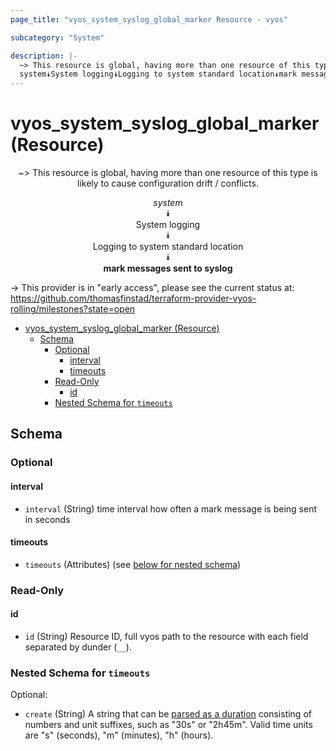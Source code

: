 ```yaml
---
page_title: "vyos_system_syslog_global_marker Resource - vyos"

subcategory: "System"

description: |-
  ~> This resource is global, having more than one resource of this type is likely to cause configuration drift / conflicts.
  system⯯System logging⯯Logging to system standard location⯯mark messages sent to syslog
---
```


# vyos_system_syslog_global_marker (Resource)
<center>

~> This resource is global, having more than one resource of this type is likely to cause configuration drift / conflicts.

*system*  
⯯  
System logging  
⯯  
Logging to system standard location  
⯯  
**mark messages sent to syslog**


</center>

-> This provider is in "early access", please see the current status at: https://github.com/thomasfinstad/terraform-provider-vyos-rolling/milestones?state=open

<!--TOC-->

- [vyos_system_syslog_global_marker (Resource)](#vyos_system_syslog_global_marker-resource)
  - [Schema](#schema)
    - [Optional](#optional)
      - [interval](#interval)
      - [timeouts](#timeouts)
    - [Read-Only](#read-only)
      - [id](#id)
    - [Nested Schema for `timeouts`](#nested-schema-for-timeouts)

<!--TOC-->

<!-- schema generated by tfplugindocs -->
## Schema

### Optional

#### interval
- `interval` (String) time interval how often a mark message is being sent in seconds
#### timeouts
- `timeouts` (Attributes) (see [below for nested schema](#nestedatt--timeouts))

### Read-Only

#### id
- `id` (String) Resource ID, full vyos path to the resource with each field separated by dunder (`__`).

<a id="nestedatt--timeouts"></a>
### Nested Schema for `timeouts`

Optional:

- `create` (String) A string that can be [parsed as a duration](https://pkg.go.dev/time#ParseDuration) consisting of numbers and unit suffixes, such as &#34;30s&#34; or &#34;2h45m&#34;. Valid time units are &#34;s&#34; (seconds), &#34;m&#34; (minutes), &#34;h&#34; (hours).
